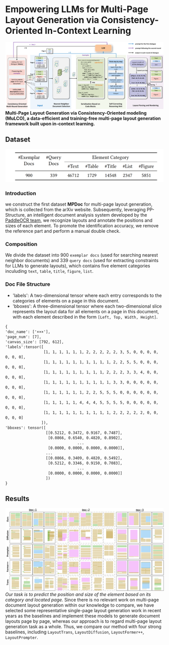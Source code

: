 # Empowering LLMs for Multi-Page Layout Generation via Consistency-Oriented In-Context Learning
![method](https://github.com/blue-blue-crystal/MuLCO/blob/main/images/main.png)
**Multi-Page Layout Generation via Consistency-Oriented modeling (MuLCO), a data-efficient and training-free multi-page layout generation framework built upon in-context learning.**

## Dataset
<img src="https://github.com/blue-blue-crystal/MuLCO/blob/main/images/dataset.png" width="600px">

### Introduction
we construct the first dataset **MPDoc** for multi-page layout generation, which is collected from the arXiv website. Subsequently, leveraging PP-Structure, an intelligent document analysis system developed by the [PaddleOCR team](https://github.com/PaddlePaddle/PaddleOCR), we recognize layouts and annotate the positions and sizes of each element. To promote the identification accuracy, we remove the reference part and perform a manual double check.
### Composition
We divide the dataset into 900 `exemplar docs` (used for searching nearest neighbor documents) and 339 `query docs` (used for extracting constraints for LLMs to generate layouts), which contains five element categories inculuding `text`, `table`, `title`, `figure`, `list`.
### Doc File Structure
* 'labels': A two-dimensional tensor where each entry corresponds to the categories of elements on a page in this document.
* 'bboxes': A three-dimensional tensor where each two-dimensional slice represents the layout data for all elements on a page in this document, with each element described in the form `[Left, Top, Width, Height]`.
```text
{
'doc_name': ['×××'],
'page_num': [7],
'canvas_size': [792, 612],
'labels':tensor([
                 [1, 1, 1, 1, 1, 1, 2, 2, 2, 2, 2, 3, 5, 0, 0, 0, 0, 0, 0, 0],
                 [1, 1, 1, 1, 1, 1, 1, 1, 1, 1, 2, 2, 5, 5, 0, 0, 0, 0, 0, 0],
                 [1, 1, 1, 1, 1, 1, 1, 1, 1, 2, 2, 2, 3, 3, 4, 0, 0, 0, 0, 0],
                 [1, 1, 1, 1, 1, 1, 1, 1, 1, 1, 3, 3, 0, 0, 0, 0, 0, 0, 0, 0],
                 [1, 1, 1, 1, 1, 1, 2, 2, 5, 5, 5, 0, 0, 0, 0, 0, 0, 0, 0, 0],
                 [1, 1, 1, 1, 1, 4, 4, 4, 5, 5, 5, 5, 0, 0, 0, 0, 0, 0, 0, 0],
                 [1, 1, 1, 1, 1, 1, 1, 1, 1, 1, 2, 2, 2, 2, 2, 0, 0, 0, 0, 0]
                ]),
'bboxes': tensor([
                  [[0.5212, 0.3472, 0.9167, 0.7487],
                   [0.0866, 0.6540, 0.4820, 0.8902],
                                ...
                   [0.0000, 0.0000, 0.0000, 0.0000]],
                  ...
                  [[0.0866, 0.3409, 0.4820, 0.5492],
                   [0.5212, 0.3346, 0.9150, 0.7083],
                                ...
                   [0.0000, 0.0000, 0.0000, 0.0000]]
                  ])
}
```

## Results
![method](https://github.com/blue-blue-crystal/MuLCO/blob/main/images/qualititive_result.png)
*Our task is to predict the position and size of the element based on its category and located page.* Since there is no relevant work on multi-page document layout generation within
our knowledge to compare, we have selected some representative single-page layout generation work in recent years as the baselines and implement these models to generate document layouts page by page, whereas our approach is to regard multi-page layout generation task as a whole. Thus, we compare our method with four strong baselines, including 
 `LayoutTrans`, `LayoutDiffusion`, `LayoutFormer++`, `LayoutPrompter`.
